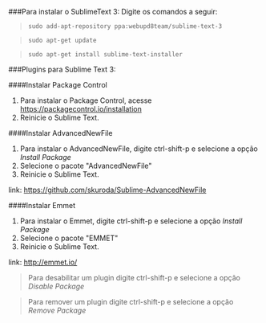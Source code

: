 ###Para instalar o SublimeText 3:
Digite os comandos a seguir:
>`sudo add-apt-repository ppa:webupd8team/sublime-text-3`

>`sudo apt-get update`

>`sudo apt-get install sublime-text-installer`

###Plugins para Sublime Text 3:

####Instalar Package Control
1. Para instalar o Package Control, acesse https://packagecontrol.io/installation
2. Reinicie o Sublime Text.

####Instalar AdvancedNewFile
1. Para instalar o AdvancedNewFile, digite ctrl-shift-p e selecione a opção *Install Package*
2. Selecione o pacote "AdvancedNewFile"
3. Reinicie o Sublime Text.

link: https://github.com/skuroda/Sublime-AdvancedNewFile

####Instalar Emmet
1. Para instalar o Emmet, digite ctrl-shift-p e selecione a opção *Install Package*
2. Selecione o pacote "EMMET"
3. Reinicie o Sublime Text.

link: http://emmet.io/

> Para desabilitar um plugin digite ctrl-shift-p e selecione a opção *Disable Package*

> Para remover um plugin digite ctrl-shift-p e selecione a opção *Remove Package*
